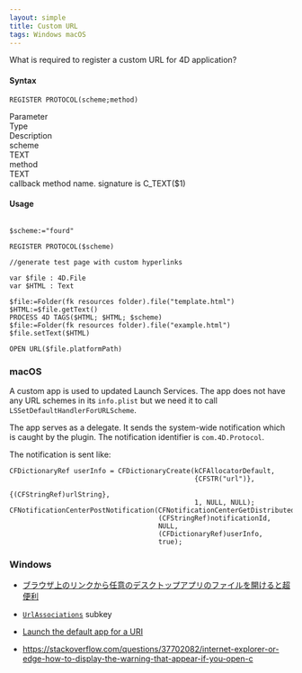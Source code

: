 ```yaml
---
layout: simple
title: Custom URL
tags: Windows macOS
---
```


What is required to register a custom URL for 4D application?

<!--more-->

#### Syntax

```
REGISTER PROTOCOL(scheme;method)
```

<div class="grid">
<div class="syntax-th cell cell--2">Parameter</div>
<div class="syntax-th cell cell--2">Type</div>
<div class="syntax-th cell cell--8">Description</div>
<div class="syntax-td cell cell--2">scheme</div>
<div class="syntax-td cell cell--2">TEXT</div>
<div class="syntax-td cell cell--8"></div>  
<div class="syntax-td cell cell--2">method</div>
<div class="syntax-td cell cell--2">TEXT</div>
<div class="syntax-td cell cell--8">callback method name. signature is C_TEXT($1)</div>    
</div>

#### Usage

```4d

$scheme:="fourd"

REGISTER PROTOCOL($scheme)

//generate test page with custom hyperlinks

var $file : 4D.File
var $HTML : Text

$file:=Folder(fk resources folder).file("template.html")
$HTML:=$file.getText()
PROCESS 4D TAGS($HTML; $HTML; $scheme)
$file:=Folder(fk resources folder).file("example.html")
$file.setText($HTML)

OPEN URL($file.platformPath)
```

### macOS

A custom app is used to updated Launch Services. The app does not have any URL schemes in its `info.plist` but we need it to call `LSSetDefaultHandlerForURLScheme`.

The app serves as a delegate. It sends the system-wide notification which is caught by the plugin. The notification identifier is `com.4D.Protocol`.

The notification is sent like:

```
CFDictionaryRef userInfo = CFDictionaryCreate(kCFAllocatorDefault,
                                              {CFSTR("url")},
                                              {(CFStringRef)urlString},
                                              1, NULL, NULL);
CFNotificationCenterPostNotification(CFNotificationCenterGetDistributedCenter(),
                                     (CFStringRef)notificationId,
                                     NULL,
                                     (CFDictionaryRef)userInfo,
                                     true);

```

### Windows

* [ブラウザ上のリンクから任意のデスクトップアプリのファイルを開けると超便利](https://qiita.com/kojimadev/items/74100c8557a92939ef69)

* [`UrlAssociations`](https://docs.microsoft.com/en-us/windows/win32/shell/default-programs#urlassociations) subkey

* [Launch the default app for a URI](https://docs.microsoft.com/en-us/windows/uwp/launch-resume/launch-default-app)

* https://stackoverflow.com/questions/37702082/internet-explorer-or-edge-how-to-display-the-warning-that-appear-if-you-open-c
